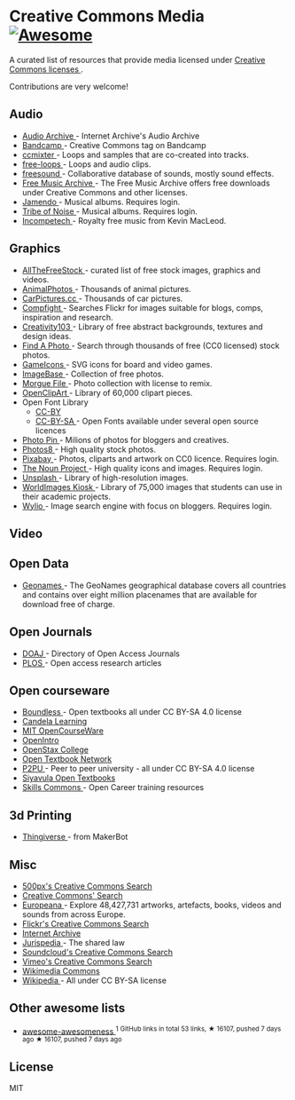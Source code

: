 <h1>
 Creative Commons Media
 <a href="https://github.com/sindresorhus/awesome">
  <img alt="Awesome" src="https://cdn.rawgit.com/sindresorhus/awesome/d7305f38d29fed78fa85652e3a63e154dd8e8829/media/badge.svg"/>
 </a>
</h1>
<p>
 A curated list of resources that provide media licensed under
 <a href="https://creativecommons.org/licenses/">
  Creative Commons licenses
 </a>
 .
</p>
<p>
 Contributions are very welcome!
</p>
<h2>
 Audio
</h2>
<ul>
 <li>
  <a href="https://archive.org/details/audio">
   Audio Archive
  </a>
  - Internet Archive's Audio Archive
 </li>
 <li>
  <a href="https://bandcamp.com/tag/creative-commons">
   Bandcamp
  </a>
  - Creative Commons tag on Bandcamp
 </li>
 <li>
  <a href="http://ccmixter.org/">
   ccmixter
  </a>
  - Loops and samples that are co-created into tracks.
 </li>
 <li>
  <a href="http://free-loops.com/">
   free-loops
  </a>
  - Loops and audio clips.
 </li>
 <li>
  <a href="http://www.freesound.org/">
   freesound
  </a>
  - Collaborative database of sounds, mostly sound effects.
 </li>
 <li>
  <a href="https://www.freemusicarchive.org/">
   Free Music Archive
  </a>
  - The Free Music Archive offers free downloads under Creative Commons and other licenses.
 </li>
 <li>
  <a href="http://jamendo.com">
   Jamendo
  </a>
  - Musical albums. Requires login.
 </li>
 <li>
  <a href="http://www.tribeofnoise.com/">
   Tribe of Noise
  </a>
  - Musical albums. Requires login.
 </li>
 <li>
  <a href="http://incompetech.com/music/">
   Incompetech
  </a>
  - Royalty free music from Kevin MacLeod.
 </li>
</ul>
<h2>
 Graphics
</h2>
<ul>
 <li>
  <a href="http://allthefreestock.com/">
   AllTheFreeStock
  </a>
  - curated list of free stock images, graphics and videos.
 </li>
 <li>
  <a href="http://animalphotos.info/a/">
   AnimalPhotos
  </a>
  - Thousands of animal pictures.
 </li>
 <li>
  <a href="http://carpictures.cc/cars/photo/">
   CarPictures.cc
  </a>
  - Thousands of car pictures.
 </li>
 <li>
  <a href="http://www.compfight.com/">
   Compfight
  </a>
  - Searches Flickr for images suitable for blogs, comps, inspiration and research.
 </li>
 <li>
  <a href="http://creativity103.com/">
   Creativity103
  </a>
  - Library of free abstract backgrounds, textures and design ideas.
 </li>
 <li>
  <a href="http://finda.photo/">
   Find A Photo
  </a>
  - Search through thousands of free (CC0 licensed) stock photos.
 </li>
 <li>
  <a href="http://game-icons.net/">
   GameIcons
  </a>
  - SVG icons for board and video games.
 </li>
 <li>
  <a href="http://imagebase.net/">
   ImageBase
  </a>
  - Collection of free photos.
 </li>
 <li>
  <a href="http://www.morguefile.com/archive/">
   Morgue File
  </a>
  - Photo collection with license to remix.
 </li>
 <li>
  <a href="https://openclipart.org/">
   OpenClipArt
  </a>
  - Library of 60,000 clipart pieces.
 </li>
 <li>
  Open Font Library
  <ul>
   <li>
    <a href="https://fontlibrary.org/en/search?license=CC-BY">
     CC-BY
    </a>
   </li>
   <li>
    <a href="https://fontlibrary.org/en/search?license=CC-BY-SA">
     CC-BY-SA
    </a>
    - Open Fonts available under several open source licences
   </li>
  </ul>
 </li>
 <li>
  <a href="http://photopin.com/">
   Photo Pin
  </a>
  - Milions of photos for bloggers and creatives.
 </li>
 <li>
  <a href="http://photos8.com/">
   Photos8
  </a>
  - High quality stock photos.
 </li>
 <li>
  <a href="https://pixabay.com/">
   Pixabay
  </a>
  - Photos, cliparts and artwork on CC0 licence. Requires login.
 </li>
 <li>
  <a href="http://thenounproject.com/">
   The Noun Project
  </a>
  - High quality icons and images. Requires login.
 </li>
 <li>
  <a href="https://unsplash.com/">
   Unsplash
  </a>
  - Library of high-resolution images.
 </li>
 <li>
  <a href="http://worldimages.sjsu.edu/">
   WorldImages Kiosk
  </a>
  - Library of 75,000 images that students can use in their academic projects.
 </li>
 <li>
  <a href="http://wylio.com/">
   Wylio
  </a>
  - Image search engine with focus on bloggers. Requires login.
 </li>
</ul>
<h2>
 Video
</h2>
<h2>
 Open Data
</h2>
<ul>
 <li>
  <a href="http://www.geonames.org/">
   Geonames
  </a>
  - The GeoNames geographical database covers all countries and contains over eight million placenames that are available for download free of charge.
 </li>
</ul>
<h2>
 Open Journals
</h2>
<ul>
 <li>
  <a href="https://doaj.org/">
   DOAJ
  </a>
  - Directory of Open Access Journals
 </li>
 <li>
  <a href="https://www.plos.org/">
   PLOS
  </a>
  - Open access research articles
 </li>
</ul>
<h2>
 Open courseware
</h2>
<ul>
 <li>
  <a href="https://www.boundless.com/">
   Boundless
  </a>
  - Open textbooks all under CC BY-SA 4.0 license
 </li>
 <li>
  <a href="https://courses.candelalearning.com/catalog/lumen">
   Candela Learning
  </a>
 </li>
 <li>
  <a href="http://ocw.mit.edu">
   MIT OpenCourseWare
  </a>
 </li>
 <li>
  <a href="https://www.openintro.org/">
   OpenIntro
  </a>
 </li>
 <li>
  <a href="https://www.openstaxcollege.org/">
   OpenStax College
  </a>
 </li>
 <li>
  <a href="http://open.umn.edu/opentextbooks/">
   Open Textbook Network
  </a>
 </li>
 <li>
  <a href="https://www.p2pu.org/en/">
   P2PU
  </a>
  - Peer to peer university - all under CC BY-SA 4.0 license
 </li>
 <li>
  <a href="http://www.siyavula.com/work-oer.html#BOOKS">
   Siyavula Open Textbooks
  </a>
 </li>
 <li>
  <a href="https://www.skillscommons.org/">
   Skills Commons
  </a>
  - Open Career training resources
 </li>
</ul>
<h2>
 3d Printing
</h2>
<ul>
 <li>
  <a href="https://www.thingiverse.com/">
   Thingiverse
  </a>
  - from MakerBot
 </li>
</ul>
<h2>
 Misc
</h2>
<ul>
 <li>
  <a href="http://500px.com/creativecommons">
   500px's Creative Commons Search
  </a>
 </li>
 <li>
  <a href="http://search.creativecommons.org/">
   Creative Commons' Search
  </a>
 </li>
 <li>
  <a href="http://www.europeana.eu/portal/">
   Europeana
  </a>
  - Explore 48,427,731 artworks, artefacts, books, videos and sounds from across Europe.
 </li>
 <li>
  <a href="https://www.flickr.com/creativecommons/">
   Flickr's Creative Commons Search
  </a>
 </li>
 <li>
  <a href="https://archive.org">
   Internet Archive
  </a>
 </li>
 <li>
  <a href="http://jurispedia.org">
   Jurispedia
  </a>
  - The shared law
 </li>
 <li>
  <a href="https://soundcloud.com/search/sounds?filter.license=to_share">
   Soundcloud's Creative Commons Search
  </a>
 </li>
 <li>
  <a href="http://vimeo.com/creativecommons">
   Vimeo's Creative Commons Search
  </a>
 </li>
 <li>
  <a href="http://commons.wikimedia.org/">
   Wikimedia Commons
  </a>
 </li>
 <li>
  <a href="https://wikipedia.org">
   Wikipedia
  </a>
  - All under CC BY-SA license
 </li>
</ul>
<h2>
 Other awesome lists
</h2>
<ul>
 <li>
  <a href="https://github.com/bayandin/awesome-awesomeness">
   awesome-awesomeness
  </a>
  <sup>
   1 GitHub links in total 53 links, ★ 16107, pushed 7 days ago
  </sup>
  <sup>
   &#9733 16107, pushed 7 days ago
  </sup>
 </li>
</ul>
<h2>
 License
</h2>
<p>
 MIT
</p>
